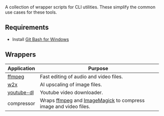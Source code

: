 A collection of wrapper scripts for CLI utilities. These simplify the common use cases for these tools.

## Requirements

* Install [Git Bash for Windows](https://git-scm.com/downloads)

## Wrappers

Application|Purpose
---|---
[ffmpeg](https://ffmpeg.org/)|Fast editing of audio and video files.
[w2x](https://github.com/DeadSix27/waifu2x-converter-cpp)|AI upscaling of image files.
[youtube-dl](https://github.com/yt-dlp/yt-dlp)|Youtube video downloader.
compressor|Wraps [ffmpeg](https://ffmpeg.org/) and [ImageMagick](https://imagemagick.org/) to compress image and video files.
